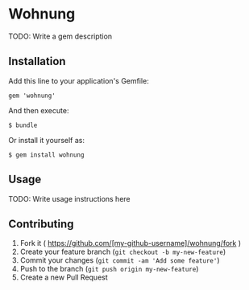# Wohnung

TODO: Write a gem description

## Installation

Add this line to your application's Gemfile:

    gem 'wohnung'

And then execute:

    $ bundle

Or install it yourself as:

    $ gem install wohnung

## Usage

TODO: Write usage instructions here

## Contributing

1. Fork it ( https://github.com/[my-github-username]/wohnung/fork )
2. Create your feature branch (`git checkout -b my-new-feature`)
3. Commit your changes (`git commit -am 'Add some feature'`)
4. Push to the branch (`git push origin my-new-feature`)
5. Create a new Pull Request
